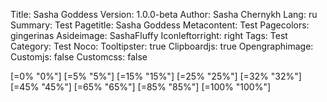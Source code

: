 Title: Sasha Goddess
Version: 1.0.0-beta
Author: Sasha Chernykh
Lang: ru
Summary: Test
Pagetitle: Sasha Goddess
Metacontent: Test
Pagecolors: gingerinas
Asideimage: SashaFluffy
Iconleftorright: right
Tags: Test
Category: Test
Noco:
Tooltipster: true
Clipboardjs: true
Opengraphimage:
Customjs: false
Customcss: false
<!-- Gallery: {photo}kris -->

[=0% "0%"]
[=5% "5%"]
[=15% "15%"]
[=25% "25%"]
[=32% "32%"]
[=45% "45%"]
[=65% "65%"]
[=85% "85%"]
[=100% "100%"]
